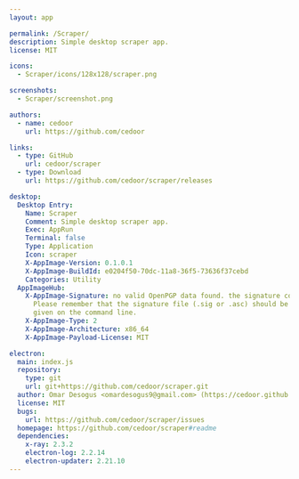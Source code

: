 ```yaml
---
layout: app

permalink: /Scraper/
description: Simple desktop scraper app.
license: MIT

icons:
  - Scraper/icons/128x128/scraper.png

screenshots:
  - Scraper/screenshot.png

authors:
  - name: cedoor
    url: https://github.com/cedoor

links:
  - type: GitHub
    url: cedoor/scraper
  - type: Download
    url: https://github.com/cedoor/scraper/releases

desktop:
  Desktop Entry:
    Name: Scraper
    Comment: Simple desktop scraper app.
    Exec: AppRun
    Terminal: false
    Type: Application
    Icon: scraper
    X-AppImage-Version: 0.1.0.1
    X-AppImage-BuildId: e0204f50-70dc-11a8-36f5-73636f37cebd
    Categories: Utility
  AppImageHub:
    X-AppImage-Signature: no valid OpenPGP data found. the signature could not be verified.
      Please remember that the signature file (.sig or .asc) should be the first file
      given on the command line.
    X-AppImage-Type: 2
    X-AppImage-Architecture: x86_64
    X-AppImage-Payload-License: MIT

electron:
  main: index.js
  repository:
    type: git
    url: git+https://github.com/cedoor/scraper.git
  author: Omar Desogus <omardesogus9@gmail.com> (https://cedoor.github.io)
  license: MIT
  bugs:
    url: https://github.com/cedoor/scraper/issues
  homepage: https://github.com/cedoor/scraper#readme
  dependencies:
    x-ray: 2.3.2
    electron-log: 2.2.14
    electron-updater: 2.21.10
---
```

